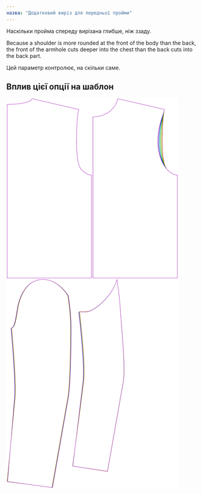 ```yaml
---
назва: "Додатковий виріз для передньої пройми"
---
```


Наскільки пройма спереду вирізана глибше, ніж ззаду.

Because a shoulder is more rounded at the front of the body than the back, the front of the armhole cuts deeper into the chest than the back cuts into the back part.

Цей параметр контролює, на скільки саме.

## Вплив цієї опції на шаблон

![На цьому зображенні показано вплив цієї опції шляхом накладання декількох варіантів, які мають різне значення для цієї опції](bent_frontarmholedeeper_sample.svg "Вплив цієї опції на шаблон")
